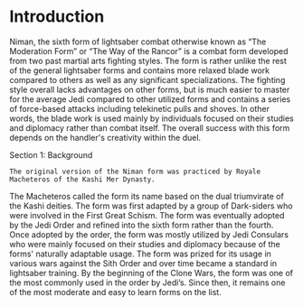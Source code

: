 # Introduction

Niman, the sixth form of lightsaber combat otherwise known as “The Moderation Form” or “The Way of the Rancor” is a combat form developed from two past martial arts fighting styles.
The form is rather unlike the rest of the general lightsaber forms and contains more relaxed blade work compared to others as well as any significant specializations.
The fighting style overall lacks advantages on other forms, but is much easier to master for the average Jedi compared to other utilized forms and contains a series of force-based attacks including telekinetic pulls and shoves.
In other words, the blade work is used mainly by individuals focused on their studies and diplomacy rather than combat itself.
The overall success with this form depends on the handler's creativity within the duel.

Section 1: Background

```
The original version of the Niman form was practiced by Royale Macheteros of the Kashi Mer Dynasty.
```

The Macheteros called the form its name based on the dual triumvirate of the Kashi deities.
The form was first adapted by a group of Dark-siders who were involved in the First Great Schism.
The form was eventually adopted by the Jedi Order and refined into the sixth form rather than the fourth.
Once adopted by the order, the form was mostly utilized by Jedi Consulars who were mainly focused on their studies and diplomacy because of the forms' naturally adaptable usage.
The form was prized for its usage in various wars against the Sith Order and over time became a standard in lightsaber training.
By the beginning of the Clone Wars, the form was one of the most commonly used in the order by Jedi’s.
Since then, it remains one of the most moderate and easy to learn forms on the list.
